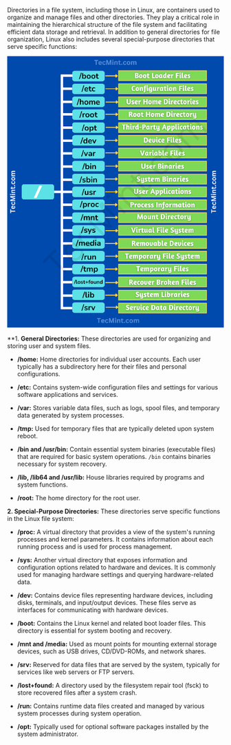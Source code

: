 Directories in a file system, including those in Linux, are containers used to organize and manage files and other directories. They play a critical role in maintaining the hierarchical structure of the file system and facilitating efficient data storage and retrieval. In addition to general directories for file organization, Linux also includes several special-purpose directories that serve specific functions:

![linux dir stucture](Linux-Directory-Structure.png)

**1. **General Directories:** 
These directories are used for organizing and storing user and system files.

   - **/home:** Home directories for individual user accounts. Each user typically has a subdirectory here for their files and personal configurations.

   - **/etc:** Contains system-wide configuration files and settings for various software applications and services.

   - **/var:** Stores variable data files, such as logs, spool files, and temporary data generated by system processes.

   - **/tmp:** Used for temporary files that are typically deleted upon system reboot.

   - **/bin and /usr/bin:** Contain essential system binaries (executable files) that are required for basic system operations. `/bin` contains binaries necessary for system recovery.

   - **/lib, /lib64 and /usr/lib:** House libraries required by programs and system functions.
   
   - **/root:** The home directory for the root user.


**2. Special-Purpose Directories:** 
These directories serve specific functions in the Linux file system:

   - **/proc:** A virtual directory that provides a view of the system's running processes and kernel parameters. It contains information about each running process and is used for process management.

   - **/sys:** Another virtual directory that exposes information and configuration options related to hardware and devices. It is commonly used for managing hardware settings and querying hardware-related data.

   - **/dev:** Contains device files representing hardware devices, including disks, terminals, and input/output devices. These files serve as interfaces for communicating with hardware devices.

   - **/boot:** Contains the Linux kernel and related boot loader files. This directory is essential for system booting and recovery.

   - **/mnt and /media:** Used as mount points for mounting external storage devices, such as USB drives, CD/DVD-ROMs, and network shares.

   - **/srv:** Reserved for data files that are served by the system, typically for services like web servers or FTP servers.

   - **/lost+found:** A directory used by the filesystem repair tool (fsck) to store recovered files after a system crash.

   - **/run:** Contains runtime data files created and managed by various system processes during system operation.

   - **/opt:** Typically used for optional software packages installed by the system administrator.


